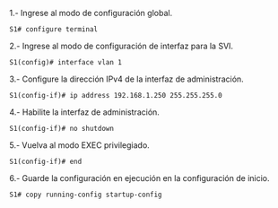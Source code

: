1.- Ingrese al modo de configuración global.

    S1# configure terminal

2.- Ingrese al modo de configuración de interfaz para la SVI.

    S1(config)# interface vlan 1

3.- Configure la dirección IPv4 de la interfaz de administración.

    S1(config-if)# ip address 192.168.1.250 255.255.255.0

4.- Habilite la interfaz de administración.

    S1(config-if)# no shutdown


5.- Vuelva al modo EXEC privilegiado.

    S1(config-if)# end

6.- Guarde la configuración en ejecución en la configuración de inicio.

    S1# copy running-config startup-config

